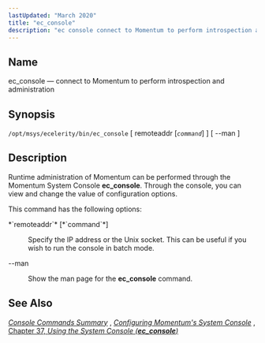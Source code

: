 ```yaml
---
lastUpdated: "March 2020"
title: "ec_console"
description: "ec console connect to Momentum to perform introspection and administration opt msys ecelerity bin ec console remoteaddr command man Runtime administration of Momentum can be performed through the Momentum System Console ec console Through the console you can view and change the value of configuration options This command has the..."
---
```


<a name="executable.ec_console"></a> 
## Name

ec_console — connect to Momentum to perform introspection and administration

## Synopsis

`/opt/msys/ecelerity/bin/ec_console` [ remoteaddr [*`command`*] ] [ --man ]

<a name="idp11731984"></a> 
## Description

Runtime administration of Momentum can be performed through the Momentum System Console **ec_console**. Through the console, you can view and change the value of configuration options.

This command has the following options:

<dl class="variablelist">

<dt>*`remoteaddr`* [*`command`*]</dt>

<dd>

Specify the IP address or the Unix socket. This can be useful if you wish to run the console in batch mode.

</dd>

<dt>--man</dt>

<dd>

Show the man page for the **ec_console** command.

</dd>

</dl>

<a name="idp11740416"></a> 
## See Also

[*Console Commands Summary*](/momentum/4/4-console-commands) , [*Configuring Momentum's System Console*](/momentum/4/control-listener) , [Chapter 37, *Using the System Console (**ec_console**)*](operations "Chapter 37. Using the System Console (ec_console)")